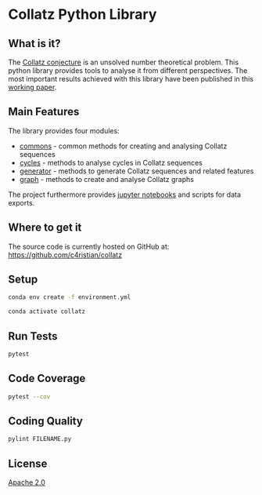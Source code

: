 # Collatz Python Library

## What is it?
The [Collatz conjecture](https://en.wikipedia.org/wiki/Collatz_conjecture) is an 
unsolved number theoretical problem. This python library provides tools to 
analyse it from different perspectives. The most important results achieved with this library 
have been published in this [working paper](https://doi.org/10.25932/publishup-44325).

## Main Features
The library provides four modules:
- [commons](collatz/commons.py) - common methods for creating and analysing Collatz sequences
- [cycles](collatz/cycles.py) - methods to analyse cycles in Collatz sequences
- [generator](collatz/generator.py) - methods to generate Collatz sequences and related features
- [graph](collatz/graph.py) - methods to create and analyse Collatz graphs

The project furthermore provides [jupyter notebooks](notebooks) 
and scripts for data exports.

## Where to get it
The source code is currently hosted on GitHub at:
https://github.com/c4ristian/collatz

## Setup
```sh
conda env create -f environment.yml

conda activate collatz
```

## Run Tests
```sh
pytest
```

## Code Coverage
```sh
pytest --cov
```

## Coding Quality
```sh
pylint FILENAME.py
```

## License
[Apache 2.0](LICENSE.txt)
